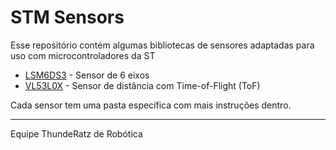 # STM Sensors

Esse repositório contém algumas bibliotecas de sensores adaptadas para uso com microcontroladores da ST

* [LSM6DS3](https://www.st.com/en/mems-and-sensors/lsm6ds3.html) - Sensor de 6 eixos
* [VL53L0X](https://www.st.com/en/imaging-and-photonics-solutions/vl53l0x.html) - Sensor de distância com Time-of-Flight (ToF)

Cada sensor tem uma pasta específica com mais instruções dentro.

---------------------

Equipe ThundeRatz de Robótica
